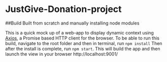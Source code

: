# JustGive-Donation-project
 
##Build Built from scratch and manually installing node modules

This is a quick mock up of a web-app to display dynamic context using [Axios](https://www.npmjs.com/package/axios), a Promise based HTTP client for the browser. 
To be able to run this build, navigate to the root folder and then in terminal, run <code>npm install</code>
Then after the install is complete, run <code>npm start</code>. 
This will build the app and then launch the view in your browser http://localhost:9001/ 
